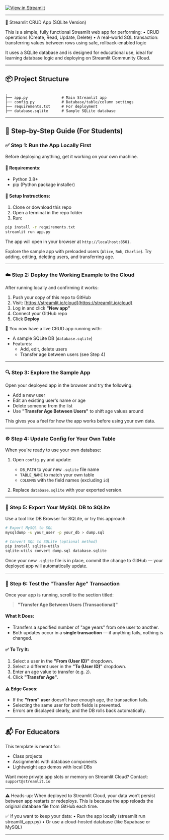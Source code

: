 [![View in Streamlit](https://static.streamlit.io/badges/streamlit_badge_black_white.svg)](https://itm220appapptest-cpcjhoquckesa9crpj5ref.streamlit.app)

---

🔧 Streamlit CRUD App (SQLite Version)

This is a simple, fully functional Streamlit web app for performing:
	•	CRUD operations (Create, Read, Update, Delete)
	•	A real-world SQL transaction: transferring values between rows using safe, rollback-enabled logic

It uses a SQLite database and is designed for educational use, ideal for learning database logic and deploying on Streamlit Community Cloud.

---

## 📦 Project Structure

```
.
├── app.py               # Main Streamlit app
├── config.py            # Database/table/column settings
├── requirements.txt     # For deployment
├── database.sqlite      # Sample SQLite database
```

---

## 🚀 Step-by-Step Guide (For Students)

### ✅ Step 1: Run the App Locally First

Before deploying anything, get it working on your own machine.

#### 🧰 Requirements:
- Python 3.8+
- pip (Python package installer)

#### 🔧 Setup Instructions:

1. Clone or download this repo
2. Open a terminal in the repo folder
3. Run:

```bash
pip install -r requirements.txt
streamlit run app.py
```

The app will open in your browser at `http://localhost:8501`.

Explore the sample app with preloaded users (`Alice`, `Bob`, `Charlie`). Try adding, editing, deleting users, and transferring age.

---

### ☁️ Step 2: Deploy the Working Example to the Cloud

After running locally and confirming it works:

1. Push your copy of this repo to GitHub
2. Visit: [https://streamlit.io/cloud](https://streamlit.io/cloud)
3. Log in and click **"New app"**
4. Connect your GitHub repo
5. Click **Deploy**

🎉 You now have a live CRUD app running with:
- A sample SQLite DB (`database.sqlite`)
- Features:
  - Add, edit, delete users
  - Transfer age between users (see Step 4)

---

### 🔍 Step 3: Explore the Sample App

Open your deployed app in the browser and try the following:

- Add a new user
- Edit an existing user's name or age
- Delete someone from the list
- Use **"Transfer Age Between Users"** to shift age values around

This gives you a feel for how the app works before using your own data.

---

### ⚙️ Step 4: Update Config for Your Own Table

When you're ready to use your own database:

1. Open `config.py` and update:
   - `DB_PATH` to your new `.sqlite` file name
   - `TABLE_NAME` to match your own table
   - `COLUMNS` with the field names (excluding `id`)

2. Replace `database.sqlite` with your exported version.

---

### 🔄 Step 5: Export Your MySQL DB to SQLite

Use a tool like DB Browser for SQLite, or try this approach:

```bash
# Export MySQL to SQL
mysqldump -u your_user -p your_db > dump.sql

# Convert SQL to SQLite (optional method)
pip install sqlite-utils
sqlite-utils convert dump.sql database.sqlite
```

Once your new `.sqlite` file is in place, commit the change to GitHub — your deployed app will automatically update.

---

### 🔁 Step 6: Test the "Transfer Age" Transaction

Once your app is running, scroll to the section titled:

> **"Transfer Age Between Users (Transactional)"**

#### What It Does:
- Transfers a specified number of "age years" from one user to another.
- Both updates occur in a **single transaction** — if anything fails, nothing is changed.

#### ✅ To Try It:
1. Select a user in the **"From (User ID)"** dropdown.
2. Select a different user in the **"To (User ID)"** dropdown.
3. Enter an age value to transfer (e.g. `2`).
4. Click **"Transfer Age"**.

#### ⚠️ Edge Cases:
- If the **"from" user** doesn’t have enough age, the transaction fails.
- Selecting the same user for both fields is prevented.
- Errors are displayed clearly, and the DB rolls back automatically.

---

## 📬 For Educators

This template is meant for:
- Class projects
- Assignments with database components
- Lightweight app demos with local DBs

Want more private app slots or memory on Streamlit Cloud? Contact: `support@streamlit.io`

---

⚠️ Heads-up: When deployed to Streamlit Cloud, your data won’t persist between app restarts or redeploys.
This is because the app reloads the original database file from GitHub each time.

✅ If you want to keep your data:
	•	Run the app locally (streamlit run streamlit_app.py)
	•	Or use a cloud-hosted database (like Supabase or MySQL)

---